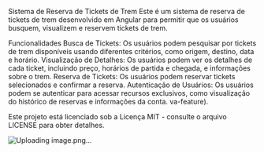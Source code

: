 Sistema de Reserva de Tickets de Trem
Este é um sistema de reserva de tickets de trem desenvolvido em Angular para permitir que os usuários busquem, visualizem e reservem tickets de trem.

Funcionalidades
Busca de Tickets: Os usuários podem pesquisar por tickets de trem disponíveis usando diferentes critérios, como origem, destino, data e horário.
Visualização de Detalhes: Os usuários podem ver os detalhes de cada ticket, incluindo preço, horários de partida e chegada, e informações sobre o trem.
Reserva de Tickets: Os usuários podem reservar tickets selecionados e confirmar a reserva.
Autenticação de Usuários: Os usuários podem se autenticar para acessar recursos exclusivos, como visualização do histórico de reservas e informações da conta.
va-feature).

Este projeto está licenciado sob a Licença MIT - consulte o arquivo LICENSE para obter detalhes.

![Uploading image.png…]()
